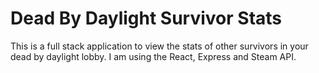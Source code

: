# Dead By Daylight Survivor Stats

This is a full stack application to view the stats of other survivors in your dead by daylight lobby. I am using the React, Express and Steam API.

